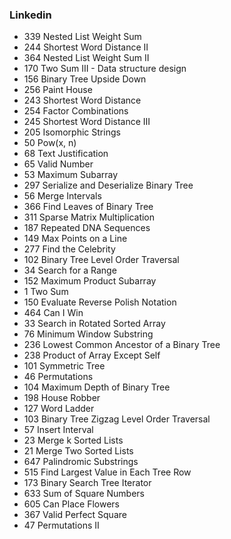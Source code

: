 ### Linkedin
* 	339		Nested List Weight Sum
* 	244		Shortest Word Distance II
* 	364		Nested List Weight Sum II
* 	170		Two Sum III - Data structure design
* 	156		Binary Tree Upside Down
* 	256		Paint House
* 	243		Shortest Word Distance
* 	254		Factor Combinations
* 	245		Shortest Word Distance III
* 	205		Isomorphic Strings
* 	50		Pow(x, n)
* 	68		Text Justification
* 	65		Valid Number
* 	53		Maximum Subarray
* 	297		Serialize and Deserialize Binary Tree
* 	56		Merge Intervals
* 	366		Find Leaves of Binary Tree
* 	311		Sparse Matrix Multiplication
* 	187		Repeated DNA Sequences
* 	149		Max Points on a Line
* 	277		Find the Celebrity
* 	102		Binary Tree Level Order Traversal
* 	34		Search for a Range
* 	152		Maximum Product Subarray
* 	1		Two Sum
* 	150		Evaluate Reverse Polish Notation
* 	464		Can I Win
* 	33		Search in Rotated Sorted Array
* 	76		Minimum Window Substring
* 	236		Lowest Common Ancestor of a Binary Tree
* 	238		Product of Array Except Self
* 	101		Symmetric Tree
* 	46		Permutations
* 	104		Maximum Depth of Binary Tree
* 	198		House Robber
* 	127		Word Ladder
* 	103		Binary Tree Zigzag Level Order Traversal
* 	57		Insert Interval
* 	23		Merge k Sorted Lists
* 	21		Merge Two Sorted Lists
* 	647		Palindromic Substrings
* 	515		Find Largest Value in Each Tree Row
* 	173		Binary Search Tree Iterator
* 	633		Sum of Square Numbers
* 	605		Can Place Flowers
* 	367		Valid Perfect Square
* 	47		Permutations II